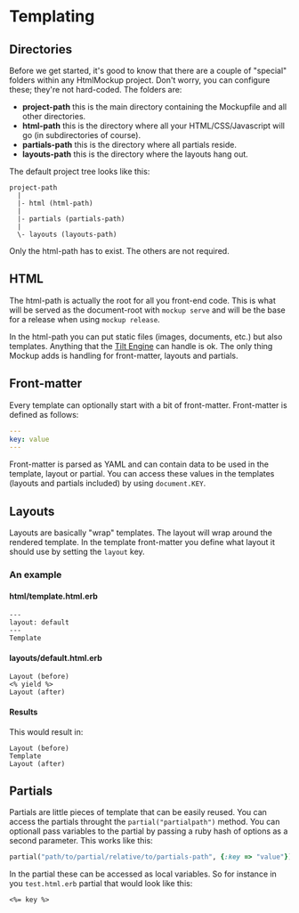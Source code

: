# Templating

## Directories

Before we get started, it's good to know that there are a couple of "special" folders within any HtmlMockup project. Don't worry, you can configure these; they're not hard-coded. The folders are:

* **project-path** this is the main directory containing the Mockupfile and all other directories.
* **html-path** this is the directory where all your HTML/CSS/Javascript will go (in subdirectories of course).
* **partials-path** this is the directory where all partials reside.
* **layouts-path** this is the directory where the layouts hang out.

The default project tree looks like this:

```
project-path
  |
  |- html (html-path)
  |
  |- partials (partials-path)
  |
  \- layouts (layouts-path)
```

Only the html-path has to exist. The others are not required.

## HTML

The html-path is actually the root for all you front-end code. This is what will be served as the document-root with `mockup serve` and will be the base for a release when using `mockup release`.

In the html-path you can put static files (images, documents, etc.) but also templates. Anything that the [Tilt Engine](https://github.com/rtomayko/tilt) can handle is ok. The only thing Mockup adds is handling for front-matter, layouts and partials. 

## Front-matter

Every template can optionally start with a bit of front-matter. Front-matter is defined as follows:

```yaml
---
key: value
---
```

Front-matter is parsed as YAML and can contain data to be used in the template, layout or partial. You can access
these values in the templates (layouts and partials included) by using `document.KEY`.

## Layouts

Layouts are basically "wrap" templates. The layout will wrap around the rendered template. In the template front-matter you define what layout it should use by setting the `layout` key.

### An example


#### html/template.html.erb
```erb
---
layout: default
---
Template
```

#### layouts/default.html.erb
```erb
Layout (before)
<% yield %>
Layout (after)
```

#### Results
This would result in:

```
Layout (before)
Template
Layout (after)
```

## Partials

Partials are little pieces of template that can be easily reused. You can access the partials throught the `partial("partialpath")` method. You can optionall pass variables to the partial by passing a ruby hash of options as a second parameter. This works like this:

```ruby
partial("path/to/partial/relative/to/partials-path", {:key => "value"})
```

In the partial these can be accessed as local variables. So for instance in you `test.html.erb` partial that would look like this:

```erb
<%= key %>
```